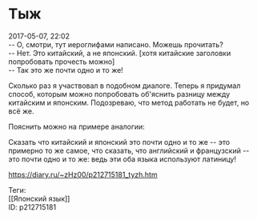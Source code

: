 Тыж
====

   
 2017-05-07, 22:02   
  -- О, смотри, тут иероглифами написано. Можешь прочитать?   
 -- Нет. Это китайский, а не японский. [хотя китайские заголовки попробовать прочесть можно]   
 -- Так это же почти одно и то же!   
   
 Сколько раз я участвовал в подобном диалоге. Теперь я придумал способ, которым можно попробовать об'яснить разницу между китайским и японским. Подозреваю, что метод работать не будет, но всё же.   
   
 Пояснить можно на примере аналогии:   
   
 Сказать что китайский и японский это почти одно и то же -- это примерно то же самое, что сказать, что английский и французский -- это почти одно и то же: ведь эти оба языка используют латиницу!   
    
 <https://diary.ru/~zHz00/p212715181_tyzh.htm>   
   
 Теги:   
 [[Японский язык]]   
 ID: p212715181